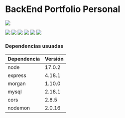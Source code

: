 # BackEnd Portfolio Personal
![](https://firebasestorage.googleapis.com/v0/b/portfolio-c32fd.appspot.com/o/panel_de_control%2FNV-Portfolio-personal-Google-Chr.gif?alt=media&token=567f1925-bcbe-4511-a37b-e2db3cbc960c)


![](https://firebasestorage.googleapis.com/v0/b/portfolio-c32fd.appspot.com/o/panel_de_control%2FcontrolPanel_main.png?alt=media&token=249861c3-3567-478f-bf16-f0ba4389d744)
![](https://firebasestorage.googleapis.com/v0/b/portfolio-c32fd.appspot.com/o/panel_de_control%2FcontrolPanel_add.png?alt=media&token=e45e81d2-2fe9-4a7c-ac81-74b7f3d088d2)
![](https://firebasestorage.googleapis.com/v0/b/portfolio-c32fd.appspot.com/o/panel_de_control%2FcontrolPanel_add2.png?alt=media&token=22615a04-ab3c-4414-bf00-6774b1cbb38e)
![](https://firebasestorage.googleapis.com/v0/b/portfolio-c32fd.appspot.com/o/panel_de_control%2FcontrolPanel_add_modal.png?alt=media&token=4010b9da-01aa-46a0-8124-123e65c58d15)
![](https://firebasestorage.googleapis.com/v0/b/portfolio-c32fd.appspot.com/o/panel_de_control%2FcontrolPanel_delete_alert.png?alt=media&token=3301750d-50fd-4559-be5e-be7d8a967eff)
![](https://firebasestorage.googleapis.com/v0/b/portfolio-c32fd.appspot.com/o/panel_de_control%2FcontrolPanel_delete_alert2.png?alt=media&token=0cc07c04-053c-42ab-9a8e-7ead5b149832)


### Dependencias usuadas

|  Dependencia |  Versión  |
| ------------ | ------------|
| node  | 17.0.2   |   
| express | 4.18.1 |   
| morgan  |  1.10.0  |  
| mysql | 2.18.1  |
| cors | 2.8.5 | |
| nodemon  |  2.0.16 | 

